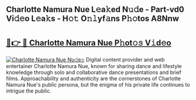 ## Charlotte Namura Nue L𝚎a𝚔ed N𝚞𝚍e - Part-vd0 Vi𝚍𝚎o L𝚎a𝚔s - H𝚘𝚝 O𝚗𝚕yf𝚊ns P𝚑𝚘tos A8Nnw

# <h2><a href="http://kf3wyc.oniu.top/?m=Charlotte+Namura+Nue">🔗👉 🔴 Charlotte Namura Nue P𝚑ot𝚘𝚜 V𝚒d𝚎o</a></h2>

[![Charlotte Namura Nue Nu𝚍e𝚜](https://i.imgur.com/0qMVB7G.gif)](http://kf3wyc.oniu.top/?m=Charlotte+Namura+Nue)
Digital content provider and web entertainer Charlotte Namura Nue, known for sharing dance and lifestyle knowledge through solo and collaborative dance presentations and brief films. Approachability and authenticity are the cornerstones of Charlotte Namura Nue's public persona, but the enigma of his private life continues to intrigue the public.  
